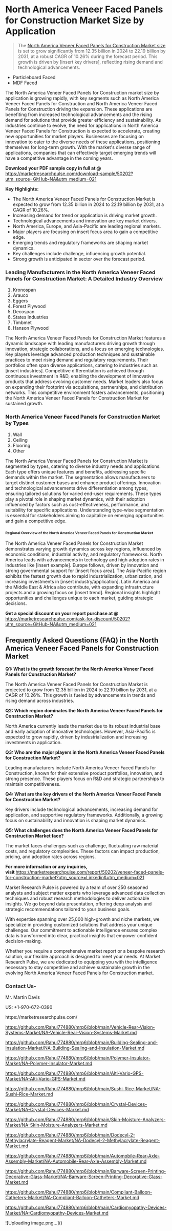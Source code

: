<h1>North America Veneer Faced Panels for Construction Market&nbsp;Size by Application</h1><blockquote><p>The <a href="https://marketresearchpulse.com/download-sample/50202?utm_source=GitHub-NA&amp;utm_medium=021">North America Veneer Faced Panels for Construction Market size</a> is set to grow significantly from 12.35 billion in 2024 to 22.19 billion by 2031, at a robust CAGR of 10.26% during the forecast period. This growth is driven by [insert key drivers], reflecting rising demand and technological advancements.</p></blockquote><ul><li>Particleboard Faced<li> MDF Faced</li></ul><p>The North America Veneer Faced Panels for Construction market size by application is growing rapidly, with key segments such as North America Veneer Faced Panels for Construction and North America Veneer Faced Panels for Construction driving the expansion. These applications are benefiting from increased technological advancements and the rising demand for solutions that provide greater efficiency and sustainability. As industries continue to evolve, the need for applications in North America Veneer Faced Panels for Construction is expected to accelerate, creating new opportunities for market players. Businesses are focusing on innovation to cater to the diverse needs of these applications, positioning themselves for long-term growth. With the market's diverse range of applications, companies that can effectively target emerging trends will have a competitive advantage in the coming years.</p><p><strong>Download your PDF sample copy in full at @ </strong><a href="https://marketresearchpulse.com/download-sample/50202?utm_source=GitHub-NA&amp;utm_medium=021">https://marketresearchpulse.com/download-sample/50202?utm_source=GitHub-NA&amp;utm_medium=021</a></p><p><strong>Key Highlights: </strong></p><ul><li>The North America Veneer Faced Panels for Construction Market is expected to grow from 12.35 billion in 2024 to 22.19 billion by 2031, at a CAGR of 10.26%.</li><li>Increasing demand for trend or application is driving market growth.</li><li>Technological advancements and innovation are key market drivers.</li><li>North America, Europe, and Asia-Pacific are leading regional markets.</li><li>Major players are focusing on insert focus area to gain a competitive edge.</li><li>Emerging trends and regulatory frameworks are shaping market dynamics.</li><li>Key challenges include challenge, influencing growth potential.</li><li>Strong growth is anticipated in sector over the forecast period.</li></ul><h3>Leading Manufacturers in the North America Veneer Faced Panels for Construction Market: A Detailed Industry Overview</h3><ol><li>Kronospan</li><li>Arauco</li><li>Eggers</li><li>Forest Plywood</li><li>Decospan</li><li>States Industries</li><li>Timbmet</li><li>Hanson Plywood</li></ol><div class="flex max-w-full flex-col flex-grow"><div class="min-h-8 text-message flex w-full flex-col items-end gap-2 whitespace-normal break-words [.text-message+&amp;]:mt-5" dir="auto" data-message-author-role="assistant" data-message-id="fd8432e4-4910-450d-b182-61b7bfb0a01f" data-message-model-slug="gpt-4o"><div class="flex w-full flex-col gap-1 empty:hidden first:pt-[3px]"><div class="markdown prose w-full break-words dark:prose-invert light"><p>The North America Veneer Faced Panels for Construction Market features a dynamic landscape with leading manufacturers driving growth through innovation, strategic collaborations, and a focus on emerging technologies. Key players leverage advanced production techniques and sustainable practices to meet rising demand and regulatory requirements. Their portfolios often span diverse applications, catering to industries such as [insert industries]. Competitive differentiation is achieved through continuous investment in R&amp;D, enabling the development of innovative products that address evolving customer needs. Market leaders also focus on expanding their footprint via acquisitions, partnerships, and distribution networks. This competitive environment fosters advancements, positioning the North America Veneer Faced Panels for Construction Market for sustained growth.</p></div></div></div></div><h3>North America Veneer Faced Panels for Construction Market by Types</h3><ol><li>Wall<li> Ceiling<li> Flooring<li> Other</li></ol><div class="flex max-w-full flex-col flex-grow"><div class="min-h-8 text-message flex w-full flex-col items-end gap-2 whitespace-normal break-words [.text-message+&amp;]:mt-5" dir="auto" data-message-author-role="assistant" data-message-id="084470be-0bb7-4664-bddf-5156b4f41249" data-message-model-slug="gpt-4o-mini"><div class="flex w-full flex-col gap-1 empty:hidden first:pt-[3px]"><div class="markdown prose w-full break-words dark:prose-invert light"><p>The North America Veneer Faced Panels for Construction Market is segmented by types, catering to diverse industry needs and applications. Each type offers unique features and benefits, addressing specific demands within the market. The segmentation allows manufacturers to target distinct customer bases and enhance product offerings. Innovation and technological advancements drive differentiation among types, ensuring tailored solutions for varied end-user requirements. These types play a pivotal role in shaping market dynamics, with their adoption influenced by factors such as cost-effectiveness, performance, and suitability for specific applications. Understanding type-wise segmentation is essential for stakeholders aiming to capitalize on emerging opportunities and gain a competitive edge.</p></div></div></div></div><h3><span style="font-size: 11px;">Regional Overview of the North America Veneer Faced Panels for Construction Market</span></h3><div class="flex max-w-full flex-col flex-grow"><div class="min-h-8 text-message flex w-full flex-col items-end gap-2 whitespace-normal break-words [.text-message+&amp;]:mt-5" dir="auto" data-message-author-role="assistant" data-message-id="e9038762-ce64-4e30-91c9-9bd413514231" data-message-model-slug="gpt-4o-mini"><div class="flex w-full flex-col gap-1 empty:hidden first:pt-[3px]"><div class="markdown prose w-full break-words dark:prose-invert light"><p>The North America Veneer Faced Panels for Construction Market demonstrates varying growth dynamics across key regions, influenced by economic conditions, industrial activity, and regulatory frameworks. North America leads with advancements in technology and high adoption rates in industries like [insert example]. Europe follows, driven by innovation and strong governmental support for [insert focus area]. The Asia-Pacific region exhibits the fastest growth due to rapid industrialization, urbanization, and increasing investments in [insert industry/application]. Latin America and the Middle East &amp; Africa also contribute, with expanding infrastructure projects and a growing focus on [insert trend]. Regional insights highlight opportunities and challenges unique to each market, guiding strategic decisions.</p></div></div></div></div><p><strong>Get a special discount on your report purchase at @ </strong><a href="https://marketresearchpulse.com/ask-for-discount/50202?utm_source=GitHub-NA&amp;utm_medium=021">https://marketresearchpulse.com/ask-for-discount/50202?utm_source=GitHub-NA&amp;utm_medium=021</a></p><h2>Frequently Asked Questions (FAQ) in the North America Veneer Faced Panels for Construction Market</h2><p><strong>Q1: What is the growth forecast for the North America Veneer Faced Panels for Construction Market?</strong></p><p>The North America Veneer Faced Panels for Construction Market is projected to grow from 12.35 billion in 2024 to 22.19 billion by 2031, at a CAGR of 10.26%. This growth is fueled by advancements in trends and rising demand across industries.</p><p><strong>Q2: Which region dominates the North America Veneer Faced Panels for Construction Market?</strong></p><p>North America currently leads the market due to its robust industrial base and early adoption of innovative technologies. However, Asia-Pacific is expected to grow rapidly, driven by industrialization and increasing investments in application.</p><p><strong>Q3: Who are the major players in the North America Veneer Faced Panels for Construction Market?</strong></p><p>Leading manufacturers include North America Veneer Faced Panels for Construction, known for their extensive product portfolios, innovation, and strong presence. These players focus on R&amp;D and strategic partnerships to maintain competitiveness.</p><p><strong>Q4: What are the key drivers of the North America Veneer Faced Panels for Construction Market?</strong></p><p>Key drivers include technological advancements, increasing demand for application, and supportive regulatory frameworks. Additionally, a growing focus on sustainability and innovation is shaping market dynamics.</p><p><strong>Q5: What challenges does the North America Veneer Faced Panels for Construction Market face?</strong></p><p>The market faces challenges such as challenge, fluctuating raw material costs, and regulatory complexities. These factors can impact production, pricing, and adoption rates across regions.</p><p><strong>For more information or any inquiries, visit&nbsp;</strong><a href="https://marketresearchpulse.com/report/50202/veneer-faced-panels-for-construction-market?utm_source=Linkedin&utm_medium=021">https://marketresearchpulse.com/report/50202/veneer-faced-panels-for-construction-market?utm_source=Linkedin&utm_medium=021</a></p><p>Market Research Pulse is powered by a team of over 250 seasoned analysts and subject matter experts who leverage advanced data collection techniques and robust research methodologies to deliver actionable insights. We go beyond data presentation, offering deep analysis and strategic recommendations tailored to your business goals.</p><p>With expertise spanning over 25,000 high-growth and niche markets, we specialize in providing customized solutions that address your unique challenges. Our commitment to actionable intelligence ensures complex data is transformed into clear, practical insights that empower confident decision-making.</p><p>Whether you require a comprehensive market report or a bespoke research solution, our flexible approach is designed to meet your needs. At Market Research Pulse, we are dedicated to equipping you with the intelligence necessary to stay competitive and achieve sustainable growth in the evolving North America Veneer Faced Panels for Construction market.</p><h3><strong>Contact Us-</strong></h3><p>Mr. Martin Davis</p><p>US: +1-970-672-0390</p><p>https://marketresearchpulse.com/</p><p><a href="https://github.com/Rahul774880/mrp6/blob/main/Vehicle-Rear-Vision-Systems-Market/NA-Vehicle-Rear-Vision-Systems-Market.md">https://github.com/Rahul774880/mrp6/blob/main/Vehicle-Rear-Vision-Systems-Market/NA-Vehicle-Rear-Vision-Systems-Market.md</a></p><p><a href="https://github.com/Rahul774880/mrp6/blob/main/Building-Sealing-and-Insulation-Market/NA-Building-Sealing-and-Insulation-Market.md">https://github.com/Rahul774880/mrp6/blob/main/Building-Sealing-and-Insulation-Market/NA-Building-Sealing-and-Insulation-Market.md</a></p><p><a href="https://github.com/Rahul774880/mrp6/blob/main/Polymer-Insulator-Market/NA-Polymer-Insulator-Market.md">https://github.com/Rahul774880/mrp6/blob/main/Polymer-Insulator-Market/NA-Polymer-Insulator-Market.md</a></p><p><a href="https://github.com/Rahul774880/mrp6/blob/main/Alti-Vario-GPS-Market/NA-Alti-Vario-GPS-Market.md">https://github.com/Rahul774880/mrp6/blob/main/Alti-Vario-GPS-Market/NA-Alti-Vario-GPS-Market.md</a></p><p><a href="https://github.com/Rahul774880/mrp6/blob/main/Sushi-Rice-Market/NA-Sushi-Rice-Market.md">https://github.com/Rahul774880/mrp6/blob/main/Sushi-Rice-Market/NA-Sushi-Rice-Market.md</a></p><p><a href="https://github.com/Rahul774880/mrp6/blob/main/Crystal-Devices-Market/NA-Crystal-Devices-Market.md">https://github.com/Rahul774880/mrp6/blob/main/Crystal-Devices-Market/NA-Crystal-Devices-Market.md</a></p><p><a href="https://github.com/Rahul774880/mrp6/blob/main/Skin-Moisture-Analyzers-Market/NA-Skin-Moisture-Analyzers-Market.md">https://github.com/Rahul774880/mrp6/blob/main/Skin-Moisture-Analyzers-Market/NA-Skin-Moisture-Analyzers-Market.md</a></p><p><a href="https://github.com/Rahul774880/mrp6/blob/main/Dodecyl-2-Methylacrylate-Reagent-Market/NA-Dodecyl-2-Methylacrylate-Reagent-Market.md">https://github.com/Rahul774880/mrp6/blob/main/Dodecyl-2-Methylacrylate-Reagent-Market/NA-Dodecyl-2-Methylacrylate-Reagent-Market.md</a></p><p><a href="https://github.com/Rahul774880/mrp6/blob/main/Automobile-Rear-Axle-Assembly-Market/NA-Automobile-Rear-Axle-Assembly-Market.md">https://github.com/Rahul774880/mrp6/blob/main/Automobile-Rear-Axle-Assembly-Market/NA-Automobile-Rear-Axle-Assembly-Market.md</a></p><p><a href="https://github.com/Rahul774880/mrp6/blob/main/Barware-Screen-Printing-Decorative-Glass-Market/NA-Barware-Screen-Printing-Decorative-Glass-Market.md">https://github.com/Rahul774880/mrp6/blob/main/Barware-Screen-Printing-Decorative-Glass-Market/NA-Barware-Screen-Printing-Decorative-Glass-Market.md</a></p><p><a href="https://github.com/Rahul774880/mrp6/blob/main/Compliant-Balloon-Catheters-Market/NA-Compliant-Balloon-Catheters-Market.md">https://github.com/Rahul774880/mrp6/blob/main/Compliant-Balloon-Catheters-Market/NA-Compliant-Balloon-Catheters-Market.md</a></p><p><a href="https://github.com/Rahul774880/mrp6/blob/main/Cardiomyopathy-Devices-Market/NA-Cardiomyopathy-Devices-Market.md">https://github.com/Rahul774880/mrp6/blob/main/Cardiomyopathy-Devices-Market/NA-Cardiomyopathy-Devices-Market.md</a></p>
![Uploading image.png…]()
